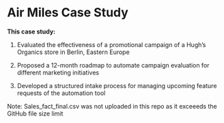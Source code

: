# Air Miles Case Study

**This case study:**

1. Evaluated the effectiveness of a promotional campaign of a Hugh’s Organics store in Berlin, Eastern Europe

2. Proposed a 12-month roadmap to automate campaign evaluation for different marketing initiatives

3. Developed a structured intake process for managing upcoming feature requests of the automation tool

Note: Sales_fact_final.csv was not uploaded in this repo as it exceeeds the GitHub file size limit
